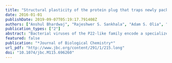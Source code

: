 ```yaml
---
title: "Structural plasticity of the protein plug that traps newly packaged genomes in podoviridae virions"
date: 2016-01-01
publishDate: 2019-09-07T05:19:17.791408Z
authors: ["Anshul Bhardwaj", "Rajeshwer S. Sankhala", "Adam S. Olia", "Dewey Brooke", "Sherwood R. Casjens", "Derek J. Taylor", "Peter E. Prevelige", "Gino Cingolani"]
publication_types: ["2"]
abstract: "Bacterial viruses of the P22-like family encode a specialized tail needle essential for genome stabilization after DNA-packaging and implicated in Gram-negative cell envelope penetration. The atomic structure of P22 tail needle (gp26) crystallized at acidic pH reveals a slender fiber containing an N-terminal trimer-of-hairpins tip. Though the length and composition of tail needles vary significantly in Podoviridae, unexpectedly, the amino acid sequence of the N-terminal tip is exceptionally conserved in more than two hundred genomes of P22-like phages and prophages. In this paper, we used X-ray crystallography and EM to investigate the neutral pH structure of three tail needles from bacteriophage P22, HK620 and Sf6. In all cases, we found the N-terminal tip is poorly structured, in stark contrast to the compact trimer-of-hairpins seen in gp26 crystallized at acidic pH. Hydrogen/deuterium exchange mass spectrometry, limited proteolysis, circular dichroism spectroscopy and gel filtration chromatography revealed that the N-terminal tip is highly dynamic in solution and unlikely to adopt a stable trimeric conformation at physiological pH. This is supported by the cryo-EM reconstruction of P22 mature virion tail, where the density of gp26 N-terminal tip is incompatible with a trimer-of-hairpins. We propose the tail needle N-terminal tip exists in two conformations: a pre-ejection extended conformation, which seals the portal vertex after genome-packaging and a post-ejection trimer-of-hairpins that form upon its release from the virion. The conformational plasticity of the tail needle N-terminal tip is built in the amino acid sequence, explaining its extraordinary conservation in nature."
featured: false
publication: "*Journal of Biological Chemistry*"
url_pdf: "http://www.jbc.org/content/291/1/215.long"
doi: "10.1074/jbc.M115.696260"
---
```


